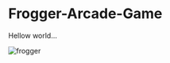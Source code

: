 # Frogger-Arcade-Game
Hellow world...

![frogger](https://user-images.githubusercontent.com/46664545/57331256-23fbbc00-70e6-11e9-9f22-2a12b3ffb72f.gif)
